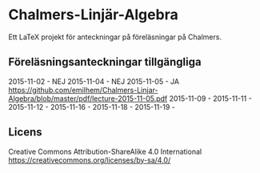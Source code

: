 # Chalmers-Linjär-Algebra
Ett LaTeX projekt för anteckningar på föreläsningar på Chalmers.

## Föreläsningsanteckningar tillgängliga
2015-11-02 - NEJ
2015-11-04 - NEJ
2015-11-05 - JA https://github.com/emilhem/Chalmers-Linjar-Algebra/blob/master/pdf/lecture-2015-11-05.pdf
2015-11-09 - 
2015-11-11 - 
2015-11-12 - 
2015-11-16 - 
2015-11-18 - 
2015-11-19 - 

## Licens
Creative Commons Attribution-ShareAlike 4.0 International
https://creativecommons.org/licenses/by-sa/4.0/